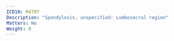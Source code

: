 ```yaml
---
ICD10: M4797
Description: "Spondylosis, unspecified: Lumbosacral region"
Matters: No
Weight: 0
---
```


